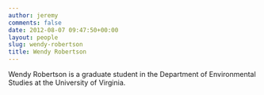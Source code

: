 ```yaml
---
author: jeremy
comments: false
date: 2012-08-07 09:47:50+00:00
layout: people
slug: wendy-robertson
title: Wendy Robertson
---
```


Wendy Robertson is a graduate student in the Department of Environmental Studies at the University of Virginia.
